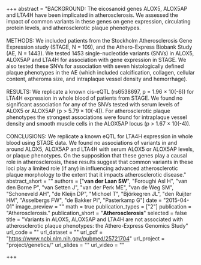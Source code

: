 +++
abstract = "BACKGROUND: The eicosanoid genes ALOX5, ALOX5AP and LTA4H have been implicated in atherosclerosis. We assessed the impact of common variants in these genes on gene expression, circulating protein levels, and atherosclerotic plaque phenotypes.</br></br>METHODS: We included patients from the Stockholm Atherosclerosis Gene Expression study (STAGE, N = 109), and the Athero-Express Biobank Study (AE, N = 1443). We tested 1453 single-nucleotide variants (SNVs) in ALOX5, ALOX5AP and LTA4H for association with gene expression in STAGE. We also tested these SNVs for association with seven histologically defined plaque phenotypes in the AE (which included calcification, collagen, cellular content, atheroma size, and intraplaque vessel density and hemorrhage).</br></br>RESULTS: We replicate a known cis-eQTL (rs6538697, p = 1.96 × 10(-6)) for LTA4H expression in whole blood of patients from STAGE. We found no significant association for any of the SNVs tested with serum levels of ALOX5 or ALOX5AP (p > 5.79 × 10(-4)). For atherosclerotic plaque phenotypes the strongest associations were found for intraplaque vessel density and smooth muscle cells in the ALOX5AP locus (p > 1.67 × 10(-4)).</br></br>CONCLUSIONS: We replicate a known eQTL for LTA4H expression in whole blood using STAGE data. We found no associations of variants in and around ALOX5, ALOX5AP and LTA4H with serum ALOX5 or ALOX5AP levels, or plaque phenotypes. On the supposition that these genes play a causal role in atherosclerosis, these results suggest that common variants in these loci play a limited role (if any) in influencing advanced atherosclerotic plaque morphology to the extent that it impacts atherosclerotic disease."
abstract_short = ""
authors = ["**van der Laan SW**", "Foroughi Asl H", "van den Borne P", "van Setten J", "van der Perk ME", "van de Weg SM", "Schoneveld AH", "de Kleijn DP", "Michoel T", "Björkegren JL", "den Ruijter HM", "Asselbergs FW", "de Bakker PI", "Pasterkamp G"]
date = "2015-04-01"
image_preview = ""
math = true
publication_types = ["2"]
publication = "Atherosclerosis."
publication_short = "**Atherosclerosis**"
selected = false
title = "Variants in ALOX5, ALOX5AP and LTA4H are not associated with atherosclerotic plaque phenotypes: the Athero-Express Genomics Study"
url_code = ""
url_dataset = ""
url_pdf = "https://www.ncbi.nlm.nih.gov/pubmed/25721704"
url_project = "project/genetics/"
url_slides = ""
url_video = ""

+++

